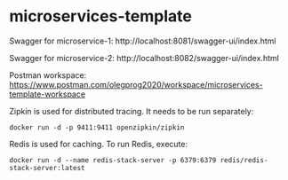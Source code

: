 # microservices-template

Swagger for microservice-1: http://localhost:8081/swagger-ui/index.html

Swagger for microservice-2: http://localhost:8082/swagger-ui/index.html

Postman workspace: https://www.postman.com/olegprog2020/workspace/microservices-template-workspace

Zipkin is used for distributed tracing. It needs to be run separately:
```
docker run -d -p 9411:9411 openzipkin/zipkin
```
Redis is used for caching. To run Redis, execute:
```
docker run -d --name redis-stack-server -p 6379:6379 redis/redis-stack-server:latest
```
